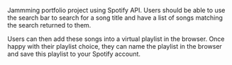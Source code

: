 Jammming portfolio project using Spotify API. Users should be able to use the search bar to search for a song title and have a list of songs matching the search returned to them.

Users can then add these songs into a virtual playlist in the browser. Once happy with their playlist choice, they can name the playlist in the browser and save this playlist to your Spotify account.